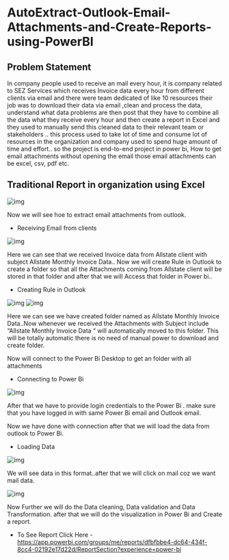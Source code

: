 # AutoExtract-Outlook-Email-Attachments-and-Create-Reports-using-PowerBI

## Problem Statement
In company people used to receive an mail every hour, it is company related to SEZ Services which receives Invoice data every hour from different clients via email and
there were team dedicated of like 10 resources their job was to download their data via email ,clean and process the data, understand what data problems are then post that they have to combine all the data what they receive every hour and then create a report in Excel and they used to manually send this cleaned data to their relevant team or stakeholders .. this process used to take lot of time and consume lot of resources in the organization and company used to spend huge amount of time and effort.. so the project is end-to-end project in power bi, How to get email attachments without opening the email those email attachments can be excel, csv, pdf etc.

## Traditional Report in organization using Excel 

![img](https://github.com/chetana-vasave3/AutoExtract-Outlook-Email-Attachments-and-Create-Reports-using-PowerBI-/blob/main/Screenshots/Traditiona.png)

Now we will see hoe to extract email attachments from outlook.

- Receiving Email from clients

![img]( https://github.com/chetana-vasave3/AutoExtract-Outlook-Email-Attachments-and-Create-Reports-using-PowerBI-/blob/main/Screenshots/Recieving%20email%20from%20client.png)


Here we can see that we received Invoice data from Allstate client with subject Allstate Monthly Invoice Data.. Now we will create Rule in Outlook to create a folder so that all the Attachments coming from Allstate client will be stored in that folder and after that we will Access that folder in Power bi..

-  Creating Rule in Outlook

  
![img]( https://github.com/chetana-vasave3/AutoExtract-Outlook-Email-Attachments-and-Create-Reports-using-PowerBI-/blob/main/Screenshots/creating%20rules.png?raw=true)
![img]( https://github.com/chetana-vasave3/AutoExtract-Outlook-Email-Attachments-and-Create-Reports-using-PowerBI-/blob/main/Screenshots/folder.png?raw=true)

Here we can see we have created folder named as Allstate Monthly Invoice Data..Now whenever we received the Attachments with Subject include “Allstate Monthly Invoice Data “ will automatically moved to this folder. This will be totally automatic there is no need of manual power to download and create folder.

 Now will connect to the Power Bi Desktop to get an folder with all attachments
 
-	Connecting to Power Bi

![img](https://github.com/chetana-vasave3/AutoExtract-Outlook-Email-Attachments-and-Create-Reports-using-PowerBI-/blob/main/Screenshots/getting%20data.png?raw=true)

After that we have to provide login credentials to the Power Bi . make sure that you have logged in with same Power Bi email and Outlook email.

Now we have done with connection after that we will load the data from outlook to Power Bi.
-	Loading Data

![img](https://github.com/chetana-vasave3/AutoExtract-Outlook-Email-Attachments-and-Create-Reports-using-PowerBI-/blob/main/Screenshots/powerbi%20data%20preview.png?raw=true)

We will see data in this format..after that we will click on mail coz we want mail data.


![img](https://github.com/chetana-vasave3/AutoExtract-Outlook-Email-Attachments-and-Create-Reports-using-PowerBI-/blob/main/Screenshots/loading%20data.png?raw=true)


Now Further we will  do the Data cleaning, Data validation and Data Transformation. after that we will do the visualization in Power Bi and Create a report.


-	To See Report Click Here - https://app.powerbi.com/groups/me/reports/dfbfbbe4-dc64-434f-8cc4-02192e17d22d/ReportSection?experience=power-bi



